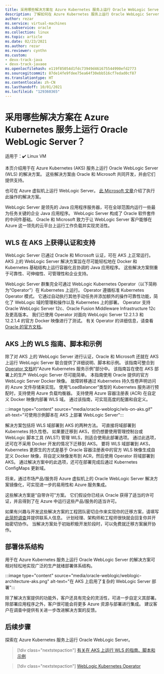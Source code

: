 ```yaml
---
title: 采用哪些解决方案在 Azure Kubernetes 服务上运行 Oracle WebLogic Server
description: 了解如何在 Azure Kubernetes 服务上运行 Oracle WebLogic Server。
author: rezar
ms.service: virtual-machines
ms.subservice: oracle
ms.collection: linux
ms.topic: article
ms.date: 02/23/2021
ms.author: rezar
ms.reviewer: cynthn
ms.custom:
- devx-track-java
- devx-track-javaee
ms.openlocfilehash: e119f85054d1fdc73949d461675544990efd2773
ms.sourcegitcommit: 87de14fe9fdee75ea64f30ebb516cf7edad0cf87
ms.translationtype: HT
ms.contentlocale: zh-CN
ms.lasthandoff: 10/01/2021
ms.locfileid: "129360365"
---
```

# <a name="what-are-solutions-for-running-oracle-weblogic-server-on-the-azure-kubernetes-service"></a>采用哪些解决方案在 Azure Kubernetes 服务上运行 Oracle WebLogic Server？

适用于：:heavy_check_mark: Linux VM 

本页介绍用于在 Azure Kubernetes (AKS) 服务上运行 Oracle WebLogic Server (WLS) 的解决方案。 这些解决方案由 Oracle 和 Microsoft 共同开发，并由它们提供支持。

也可在 Azure 虚拟机上运行 WebLogic Server。 [此 Microsoft 文章](./oracle-weblogic.md)介绍了执行此操作的解决方案。

WebLogic Server 是领先的 Java 应用程序服务器，可在全球范围内运行一些最为任务关键的企业 Java 应用程序。 WebLogic Server 构成了 Oracle 软件套件的中间件基础。 Oracle 和 Microsoft 致力于让 WebLogic Server 客户能够在 Azure 这一领先的云平台上运行工作负载并实现灵活性。

## <a name="wls-on-aks-certified-and-supported"></a>WLS 在 AKS 上获得认证和支持
WebLogic Server 已通过 Oracle 和 Microsoft 认证，可在 AKS 上正常运行。 AKS 上的 WebLogic Server 解决方案旨在尽可能轻松地在 Docker 和 Kubernetes 基础结构上运行容器化且协调的 Java 应用程序。 这些解决方案侧重于可靠性、可伸缩性、可管理性和企业支持。

WebLogic Server 群集完全可通过 WebLogic Kubernetes Operator（以下简称为“Operator”）在 Kubernetes 上运行。 Operator 遵循标准 Kubernetes Operator 模式。 它通过自动执行其他手动任务并添加额外的操作可靠性功能，简化了 WebLogic 域的管理和操作以及 Kubernetes 上的部署。 Operator 支持 Oracle WebLogic Server 12c、Oracle Fusion Middleware Infrastructure 12c 及更高版本。 我们已使用 Operator 对面向 WebLogic Server 12.2.1.3 和 12.2.1.4 的官方 Docker 映像进行了测试。 有关 Operator 的详细信息，请查看 [Oracle 的官方文档](https://oracle.github.io/weblogic-kubernetes-operator/)。

## <a name="guidance-scripts-and-samples-for-wls-on-aks"></a>AKS 上的 WLS 指南、脚本和示例
除了对 AKS 上的 WebLogic Server 进行认证，Oracle 和 Microsoft 还就在 AKS 上运行 WebLogic Server 联合提供了详细说明、脚本和示例。 该指南可整合到 [Operator 文档](https://oracle.github.io/weblogic-kubernetes-operator/)的“Azure Kubernetes 服务示例”部分中。 该指南旨在使在 AKS 部署上的生产 WebLogic Server 尽可能简单。 本指南使用 Oracle 提供的官方 WebLogic Server Docker 映像。 故障转移通过 Kubernetes 持久性卷声明访问的 Azure 文件存储来实现。 使用“LoadBalancer”类型的 Kubernetes 服务进行预配时，支持使用 Azure 负载均衡器。 支持使用 Azure 容器注册表 (ACR) 在自定义 Docker 映像内部署 WLS 域。 通过该指南，可实现高度的配置和自定义。

:::image type="content" source="media/oracle-weblogic/wls-on-aks.gif" alt-text="可使用示例脚本在 AKS 上部署 WebLogic Server":::

解决方案包括将 WLS 域部署到 AKS 的两种方法。 可直接将域部署到 Kubernetes 持久性卷。 如果要迁移到 AKS，但仍想要使用管理控制台或 WebLogic 脚本工具 (WLST) 管理 WLS，则适合使用此部署选项。 通过此选项，还可在不采用 Docker 开发的情况下迁移到 AKS。 要将 WLS 域部署到 AKS，Kubernetes 更原生的方式是基于 Oracle 容器注册表中的官方 WLS 映像生成自定义 Docker 映像，将自定义映像发布到 ACR，然后使用 Operator 将域部署到 AKS。 通过解决方案中的此选项，还可在部署完成后通过 Kubernetes ConfigMaps 更新域。

将来，通过市场产品/服务将 Azure 虚拟机上的 Oracle WebLogic Server 解决方案镜像化，可实现进一步的易用性和 Azure 服务集成。

这些解决方案是“自带许可”方案。 它们假设你已经从 Oracle 获得了适当的许可证，并且得到了在 Azure 中运行这些产品/服务的适当许可。

如果有兴趣与开发这些解决方案的工程团队密切合作来实现你的迁移方案，请填写[此简短调查](https://aka.ms/wls-on-azure-survey)并提供联系人信息。 计划经理、架构师和工程师很快就会回复你并开始密切协作。 当解决方案处于初始积极开发阶段时，可以免费就迁移方案展开协作。

## <a name="deployment-architectures"></a>部署体系结构

用于在 Azure Kubernetes 服务上运行 Oracle WebLogic Server 的解决方案可相对轻松地实现广泛的生产就绪部署体系结构。

:::image type="content" source="media/oracle-weblogic/weblogic-architecture-aks.png" alt-text="在 AKS 上启用了复杂的 WebLogic Server 部署":::

除了解决方案提供的功能外，客户还具有完全的灵活性，可进一步自定义其部署。 除部署应用程序之外，客户很可能会将更多 Azure 资源与部署进行集成。 建议客户在调查中提供有关进一步改进解决方案的反馈。

## <a name="next-steps"></a>后续步骤

探索在 Azure Kubernetes 服务上运行 Oracle WebLogic Server。

> [!div class="nextstepaction"]
> [有关在 AKS 上运行 WLS 的指南、脚本和示例](https://oracle.github.io/weblogic-kubernetes-operator/)

> [!div class="nextstepaction"]
> [WebLogic Kubernetes Operator](https://oracle.github.io/weblogic-kubernetes-operator/)
